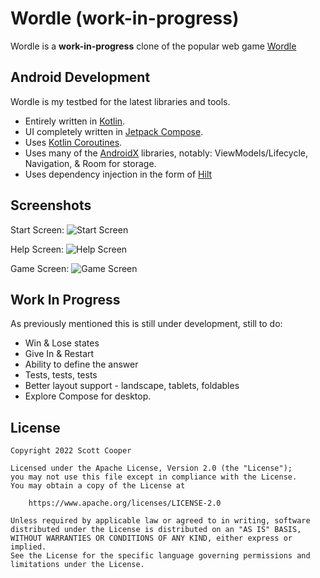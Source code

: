 # Wordle (work-in-progress)

Wordle is a **work-in-progress** clone of the popular web
game [Wordle](https://www.powerlanguage.co.uk/wordle/)

## Android Development

Wordle is my testbed for the latest libraries and tools.

* Entirely written in [Kotlin](https://kotlinlang.org/).
* UI completely written in [Jetpack Compose](https://developer.android.com/jetpack/compose).
* Uses [Kotlin Coroutines](https://kotlinlang.org/docs/reference/coroutines/coroutines-guide.html).
* Uses many of the [AndroidX](https://developer.android.com/topic/libraries/architecture/) libraries,
  notably: ViewModels/Lifecycle, Navigation, & Room for storage.
* Uses dependency injection in the form of [Hilt](https://dagger.dev/hilt/)


## Screenshots
Start Screen:
![Start Screen](art/start.png)

Help Screen:
![Help Screen](art/help.png)

Game Screen:
![Game Screen](art/game.png)

## Work In Progress
As previously mentioned this is still under development, still to do: 

* Win & Lose states
* Give In & Restart
* Ability to define the answer
* Tests, tests, tests
* Better layout support - landscape, tablets, foldables
* Explore Compose for desktop.

## License

```
Copyright 2022 Scott Cooper

Licensed under the Apache License, Version 2.0 (the "License");
you may not use this file except in compliance with the License.
You may obtain a copy of the License at

    https://www.apache.org/licenses/LICENSE-2.0

Unless required by applicable law or agreed to in writing, software
distributed under the License is distributed on an "AS IS" BASIS,
WITHOUT WARRANTIES OR CONDITIONS OF ANY KIND, either express or implied.
See the License for the specific language governing permissions and
limitations under the License.
```
